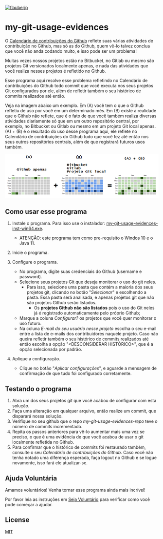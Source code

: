 [![flauberjp](https://circleci.com/gh/flauberjp/my-git-usage-evidences.svg?style=shield)](https://circleci.com/gh/flauberjp/my-git-usage-evidences/tree/master)
# my-git-usage-evidences

O [Calendário de contribuições do Github](https://help.github.com/pt/github/setting-up-and-managing-your-github-profile/viewing-contributions-on-your-profile#contributions-calendar) 
reflete suas várias atividades de contribuição no Github, mas só as do Github,
quem vê-lo talvez conclua que você não anda codando muito, e isso pode ser um problema!

Muitas vezes nossos projetos estão no Bitbucket, no Gitlab ou mesmo são projetos 
Git versionados localmente apenas, e nada das atividades que você realiza nesses projetos é 
refletido no Github.

Esse programa aqui resolve esse problema refletindo no Calendário de contribuições do Github 
todo commit que você executa nos seus projetos Git configurados por ele, além de refletir 
também o seu histórico de commits realizados até então. 

Veja na imagem abaixo um exemplo. Em (A) você tem o que o Github refletiu de uso por você em um 
determinado mês. Em (B) existe a realidade que o Github não reflete, que é o fato de que
você também realiza diversas atividades diariamente só que em um outro repositório central, por exemplo,
no Bitbucket ou Gitlab ou mesmo em um projeto Git local apenas. (A) + (B) é o resultado do uso desse programa
aqui, ele reflete no Calendário de contribuições do Github tudo que você fez até então nos 
seus outros repositórios centrais, além de que registrará futuros usos também.   

![Resultado do uso desse programa](static/exemploGraficoDeUso.png "Resultado do uso desse programa")

## Como usar esse programa

1. Instale o programa. Para isso use o instalador: [my-git-usage-evidences-inst-win64.exe](https://github.com/flauberjp/my-git-usage-evidences/releases/download/1.4-SNAPSHOT-alpha.1/my-git-usage-evidences-inst-win64.exe).
    * ATENÇÃO: este programa tem como pre-requisito o Windos 10 e o Java 11.

2. Inicie o programa.

3. Configure o programa. 
    * No programa, digite suas credenciais do Github 
    (username e password).    
    * Selecione seus projetos Git que deseja monitorar o uso do git neles.
      * Para isso, selecione uma pasta que contém a maioria dos seus
      projetos git, clicando no botão "_Selecionar_" e escolhendo a pasta.
      Essa pasta será analisada, e apenas projetos git que não são projetos
      Github serão listados. 
        * Os **projetos Github não são listados** pois o uso do Git neles já é registrado automaticamente pelo próprio Github;
    * Marque a coluna _Configurar?_ os projetos que você quer monitorar o uso futuro.
    * Na coluna _E-mail do seu usuário nesse projeto_ escolha o seu e-mail entre a lista de e-mails
    dos contribuidores naquele projeto. Caso não queira refletir também o seu histórico de 
    commits realizados até então escolha a opção "<DESCONSIDERAR HISTÓRICO>", que é a opção selecionada por padrão.

4. Aplique a configuração.
    * Clique no botão "_Aplicar configurações_", e aguarde a mensagem
    de confirmação de que tudo foi configurado corretamente. 

## Testando o programa

1. Abra um dos seus projetos git que você acabou de configurar com esta solução.
2. Faça uma alteração em qualquer arquivo, então realize um commit, que disparará nossa solução.
3. Verifique no seu github que o repo _my-git-usage-evidences-repo_ teve o número de commits incrementado.
4. Repita os passos anteriores para vê-lo aumentar mais uma vez se preciso, o que é uma 
evidência de que você acabou de usar o git localmente refletida no Github.
5. Para confirmar que o histórico de commits foi restaurado também, consulte o seu 
_Calendário de contribuições do Github_. Caso você não tenha notado uma diferença
esperada, faça logout no Github e se logue novamente, isso fará ele atualizar-se.

## Ajuda Voluntária
Amamos voluntários! Venha tornar esse programa ainda mais incrível! 

Por favor leia as instruções em [Seja Voluntário](CONTRIBUTING.md) para verificar como você pode começar a ajudar.

## License
[MIT](https://pt.wikipedia.org/wiki/Licen%C3%A7a_MIT)


